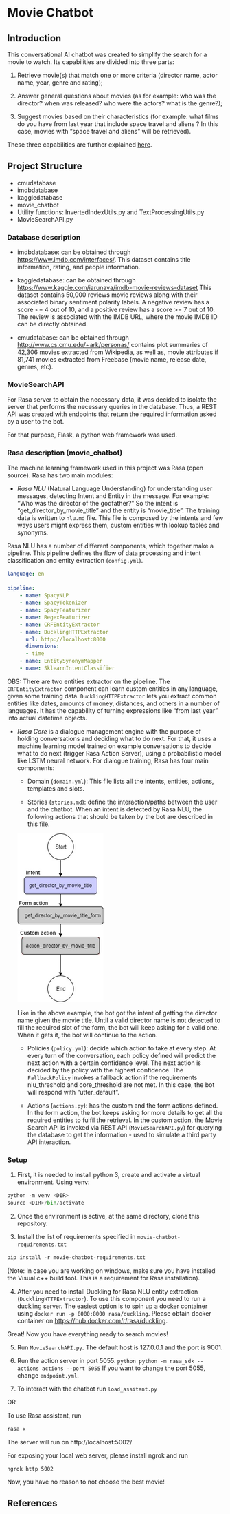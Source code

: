 # Movie Chatbot

##  Introduction
This conversational AI chatbot was created to simplify the search for a movie to watch. Its capabilities are divided into three parts:

1. Retrieve movie(s) that match one or more criteria (director name, actor name, year, genre and rating);

2. Answer general questions about movies (as for example: who was the director? when was released? who were the actors? what is the genre?);

3. Suggest movies based on their characteristics (for example: what films do you have from last year that include space travel and aliens ? In this case, movies with “space travel and aliens” will be retrieved).

These three capabilities are further explained [here](Approach.md).


## Project Structure
- cmudatabase
- imdbdatabase
- kaggledatabase
- movie_chatbot
- Utility functions: InvertedIndexUtils.py and TextProcessingUtils.py
- MovieSearchAPI.py 

### Database description 

- imdbdatabase: can be obtained through https://www.imdb.com/interfaces/. This dataset contains title information, rating, and people information.

- kaggledatabase: can be obtained through https://www.kaggle.com/iarunava/imdb-movie-reviews-dataset
This dataset contains 50,000 reviews movie reviews along with their associated binary sentiment polarity labels. A negative review has a score <= 4 out of 10, and a positive review has a score >= 7 out of 10. The review is associated with the IMDB URL, where the movie IMDB ID can be directly obtained.

- cmudatabase: can be obtained through http://www.cs.cmu.edu/~ark/personas/ contains plot summaries of 42,306 movies extracted from Wikipedia, as well as, movie attributes if 81,741 movies extracted from Freebase (movie name, release date, genres, etc).

### MovieSearchAPI

For Rasa server to obtain the necessary data, it was decided to isolate the server that performs the necessary queries in the database. Thus, a REST API was created with endpoints that return the required information asked by a user to the bot. 

For that purpose, Flask, a python web framework was used.

### Rasa description (movie_chatbot)

The machine learning framework used in this project was Rasa (open source).
Rasa has two main modules:

- *Rasa NLU* (Natural Language Understanding) for understanding user messages, detecting Intent and Entity in the message. For example: “Who was the director of the godfather?”
So the intent is “get_director_by_movie_title” and the entity is “movie_title”. 
The training data is written to `nlu.md` file. This file is composed by the intents and few ways users might express them, custom entities with lookup tables and synonyms.

Rasa NLU has a number of different components, which together make a pipeline. This pipeline defines the flow of data processing and intent classification and entity extraction (`config.yml`).

```yaml
language: en

pipeline:
    - name: SpacyNLP
    - name: SpacyTokenizer
    - name: SpacyFeaturizer
    - name: RegexFeaturizer
    - name: CRFEntityExtractor
    - name: DucklingHTTPExtractor
      url: http://localhost:8000
      dimensions:
      - time
    - name: EntitySynonymMapper
    - name: SklearnIntentClassifier
```

OBS: There are two entities extractor on the pipeline. The `CRFEntityExtractor` component can learn custom entities in any language, given some training data. `DucklingHTTPExtractor` lets you extract common entities like dates, amounts of money, distances, and others in a number of languages. It has the capability of turning expressions like “from last year” into actual datetime objects. 

- *Rasa Core* is a dialogue management engine with the purpose of holding conversations and deciding what to do next. For that, it uses a machine learning model trained on example conversations to decide what to do next (trigger Rasa Action Server), using a probabilistic model like LSTM neural network. 
For dialogue training, Rasa has four main components:

    * Domain (`domain.yml`): This file lists all the intents, entities, actions, templates and slots.
    
    * Stories (`stories.md`):  define the interaction/paths between the user and the chatbot. When an intent is detected by Rasa NLU, the following actions that should be taken by the bot are described in this file.
    
    ![Diagram](StoryExample.jpg)

    Like in the above example, the bot got the intent of getting the director name given the movie title. Until a valid director name is not detected to fill the required slot of the form, the bot will keep asking for a valid one. When it gets it, the bot will continue to the action.
   
    * Policies (`policy.yml`): decide which action to take at every step. At every turn of the conversation, each policy defined will predict the next action with a certain confidence level. The next action is decided by the policy with the highest 
confidence. The `FallbackPolicy` invokes a fallback action if the requirements nlu_threshold and core_threshold are not met. In this case, the bot will respond with “utter_default”.

    * Actions (`actions.py`): has the custom and the form actions defined. In the form action, the bot keeps asking for more details to get all the required entities to fulfil the retrieval. In the custom action, the Movie Search API is invoked via REST API (`MovieSearchAPI.py`) for querying the database to get the information - used to simulate a third party API interaction.

### Setup
1. First, it is needed to install python 3, create and activate a virtual environment. Using venv:

```python
python -m venv <DIR>
source <DIR>/bin/activate
```

2. Once the environment is active, at the same directory, clone this repository.

3. Install the list of requirements specified in `movie-chatbot-requirements.txt`

```python
pip install -r movie-chatbot-requirements.txt
```
(Note: In case you are working on windows, make sure you have installed the Visual c++ build tool. This is a requirement for Rasa installation).

4. After you need to install Duckling for Rasa NLU entity extraction (`DucklingHTTPExtractor`). 
To use this component you need to run a duckling server. The easiest option is to spin up a docker container using `docker run -p 8000:8000 rasa/duckling`. Please obtain docker container on https://hub.docker.com/r/rasa/duckling. 

Great! Now you have everything ready to search movies!

5. Run `MovieSearchAPI.py`. The default host is 127.0.0.1 and the port is 9001. 

6. Run the action server in port 5055.
```python python -m rasa_sdk --actions actions --port 5055```
 If you want to change the port 5055, change `endpoint.yml`.

7. To interact with the chatbot run `load_assitant.py`

OR

To use Rasa assistant, run
```python
rasa x
```
The server will run on  http://localhost:5002/

For exposing your local web server, please install ngrok and run 
```
ngrok http 5002
```
Now, you have no reason to not choose the best movie!

## References


